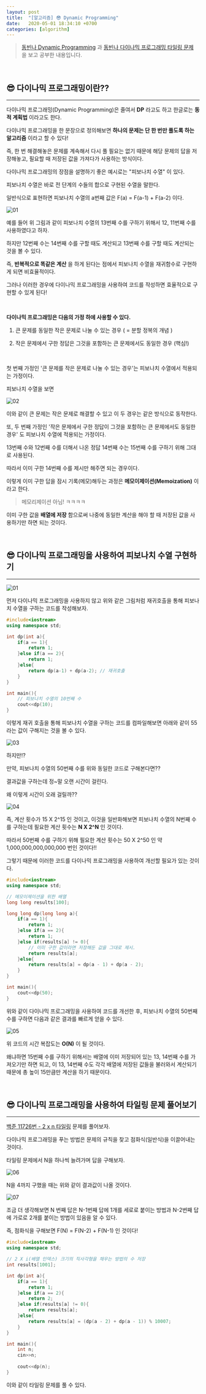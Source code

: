 ```yaml
---
layout: post
title:  "[알고리즘] 😎 Dynamic Programming"
date:   2020-05-01 18:34:10 +0700
categories: [algorithm]
---
```


> [동빈나 Dynamic Programming](https://www.youtube.com/watch?v=FmXZG7D8nS4&list=PLRx0vPvlEmdDHxCvAQS1_6XV4deOwfVrz&index=21) 과 [동빈나 다이나믹 프로그래밍 타일링 문제](https://www.youtube.com/watch?v=YHZiWaL49HY&list=PLRx0vPvlEmdDHxCvAQS1_6XV4deOwfVrz&index=22) 을 보고 공부한 내용입니다.

<br>

## 😎 다이나믹 프로그래밍이란??
---

다이나믹 프로그래밍(Dynamic Programming)은 줄여서 __DP__ 라고도 하고 한글로는 __동적 계획법__ 이라고도 한다.

다이나믹 프로그래밍을 한 문장으로 정의해보면 __하나의 문제는 단 한 번만 풀도록 하는 알고리즘__ 이라고 할 수 있다!

즉, 한 번 해결해놓은 문제를 계속해서 다시 풀 필요는 없기 때문에 해당 문제의 답을 저장해놓고, 필요할 때 저장된 값을 가져다가 사용하는 방식이다. 

다이나믹 프로그래밍의 장점을 설명하기 좋은 예시로는 "피보나치 수열" 이 있다.

피보나치 수열은 바로 전 단계의 수들의 합으로 구현된 수열을 말한다.

일반식으로 표현하면 피보나치 수열의 a번째 값은 F(a) = F(a-1) + F(a-2) 이다.

![01](https://user-images.githubusercontent.com/31889335/80907948-2d018680-8d56-11ea-8be7-11c3d3ac5aee.PNG)

예를 들어 위 그림과 같이 피보나치 수열의 13번째 수를 구하기 위해서 12, 11번째 수를 사용하였다고 하자.

하지만 12번째 수는 14번째 수를 구할 때도 계산되고 13번째 수를 구할 때도 계산되는 것을 볼 수 있다.

즉, __반복적으로 똑같은 계산__ 을 하게 된다는 점에서 피보나치 수열을 재귀함수로 구현하게 되면 비효율적이다.

그러나 이러한 경우에 다이나믹 프로그래밍을 사용하여 코드를 작성하면 효율적으로 구현할 수 있게 된다!

<br>

__다이나믹 프로그래밍은 다음의 가정 하에 사용할 수 있다.__

1. 큰 문제를 동일한 작은 문제로 나눌 수 있는 경우 ( = 분할 정복의 개념 )

2. 작은 문제에서 구한 정답은 그것을 포함하는 큰 문제에서도 동일한 경우 (핵심!)

<br>

첫 번째 가정인 '큰 문제를 작은 문제로 나눌 수 있는 경우'는 피보나치 수열에서 적용되는 가정이다.

피보나치 수열을 보면 

![02](https://user-images.githubusercontent.com/31889335/80908022-1d367200-8d57-11ea-9e46-d2d16bfe585b.PNG)

이와 같이 큰 문제는 작은 문제로 해결할 수 있고 이 두 경우는 같은 방식으로 동작한다.

또, 두 번째 가정인 '작은 문제에서 구한 정답이 그것을 포함하는 큰 문제에서도 동일한 경우' 도 피보나치 수열에 적용되는 가정이다.

13번째 수와 12번째 수를 더해서 나온 정답 14번째 수는 15번째 수를 구하기 위해 그대로 사용된다.

따라서 이미 구한 14번째 수를 제시만 해주면 되는 경우이다.

이렇게 이미 구한 답을 잠시 기록(메모)해두는 과정은 __메모이제이션(Memoization)__ 이라고 한다.

> 메모리제이션 아님! ㅋㅋㅋㅋ

이미 구한 값을 __배열에 저장__ 함으로써 나중에 동일한 계산을 해야 할 때 저장된 값을 사용하기만 하면 되는 것이다.

<br>

## 😎 다이나믹 프로그래밍을 사용하여 피보나치 수열 구현하기
---

![01](https://user-images.githubusercontent.com/31889335/80908193-e7928880-8d58-11ea-8449-99ded42ec77c.PNG)

먼저 다이나믹 프로그래밍을 사용하지 않고 위와 같은 그림처럼 재귀호출을 통해 피보나치 수열을 구하는 코드를 작성해보자.

~~~c++
#include<iostream>
using namespace std;

int dp(int a){
	if(a == 1){
		return 1;
	}else if(a == 2){
		return 1;
	}else{
		return dp(a-1) + dp(a-2); // 재귀호출  
	}
}

int main(){
    // 피보나치 수열의 10번째 수 
	cout<<dp(10); 
}
~~~

이렇게 재귀 호출을 통해 피보나치 수열을 구하는 코드를 컴파일해보면 아래와 같이 55라는 값이 구해지는 것을 볼 수 있다.

![03](https://user-images.githubusercontent.com/31889335/80908160-7fdc3d80-8d58-11ea-8fbd-594d0ed0e0c9.PNG)

하지만!?

만약, 피보나치 수열의 50번째 수를 위와 동일한 코드로 구해본다면??

결과값을 구하는데 정~말 오랜 시간이 걸린다.

왜 이렇게 시간이 오래 걸릴까??

![04](https://user-images.githubusercontent.com/31889335/80908269-7e5f4500-8d59-11ea-97c4-0af43c8001a3.PNG)

즉, 계산 횟수가 15 X 2^15 인 것이고, 이것을 일반화해보면 피보나치 수열의 N번째 수를 구하는데 필요한 계산 횟수는 __N X 2^N__ 인 것이다.

따라서 50번째 수를 구하기 위해 필요한 계산 횟수는 50 X 2^50 인 약 1,000,000,000,000,000 번인 것이다!!

그렇기 때문에 이러한 코드를 다이나믹 프로그래밍을 사용하여 개선할 필요가 있는 것이다.

~~~c++
#include<iostream>
using namespace std;

// 메모이제이션을 위한 배열 
long long results[100];

long long dp(long long a){
	if(a == 1){
		return 1;
	}else if(a == 2){
		return 1;
	}else if(results[a] != 0){
		// 이미 구한 값이라면 저장해둔 값을 그대로 제시.  
		return results[a];
	}else{
		return results[a] = dp(a - 1) + dp(a - 2);
	}
}

int main(){
	cout<<dp(50); 
}
~~~

위와 같이 다이나믹 프로그래밍을 사용하여 코드를 개선한 후, 피보나치 수열의 50번째 수를 구하면 다음과 같은 결과를 빠르게 얻을 수 있다.

![05](https://user-images.githubusercontent.com/31889335/80908423-ab602780-8d5a-11ea-9ce3-86567ecf4470.PNG)

위 코드의 시간 복잡도는 __O(N)__ 이 될 것이다.

왜냐하면 15번째 수를 구하기 위해서는 배열에 이미 저장되어 있는 13, 14번째 수를 가져오기만 하면 되고, 이 13, 14번째 수도 각각 배열에 저장된 값들을 불러와서 계산되기 때문에 총 높이 15만큼만 계산을 하기 때문이다.

<br>

## 😎 다이나믹 프로그래밍을 사용하여 타일링 문제 풀어보기
---

[백준 11726번 - 2 x n 타일링](https://www.acmicpc.net/problem/11726) 문제를 풀어보자.

다이나믹 프로그래밍을 푸는 방법은 문제의 규칙을 찾고 점화식(일반식)을 이끌어내는 것이다.

타일링 문제에서 N을 하나씩 늘려가며 답을 구해보자.

![06](https://user-images.githubusercontent.com/31889335/80909464-a2278880-8d63-11ea-8bb2-74bbd5cbbfb7.PNG)

N을 4까지 구했을 때는 위와 같이 결과값이 나올 것이다.

![07](https://user-images.githubusercontent.com/31889335/80909538-1b26e000-8d64-11ea-8693-cf70937fcff7.PNG)

조금 더 생각해보면 N 번째 답은 N-1번째 답에 1개를 세로로 붙이는 방법과 N-2번째 답에 가로로 2개를 붙이는 방법이 있음을 알 수 있다.

즉, 점화식을 구해보면 F(N) = F(N-2) + F(N-1) 인 것이다!

~~~c++
#include<iostream>
using namespace std;

// 2 X i(배열 인덱스) 크기의 직사각형을 채우는 방법의 수 저장
int results[1001]; 

int dp(int a){
	if(a == 1){
		return 1;
	}else if(a == 2){
		return 2;
	}else if(results[a] != 0){
		return results[a];
	}else{
		return results[a] = (dp(a - 2) + dp(a - 1)) % 10007;
	}
} 

int main(){
	int n;
	cin>>n;
		
	cout<<dp(n);		
}
~~~

이와 같이 타일링 문제를 풀 수 있다.

<br>


